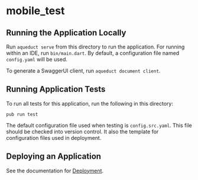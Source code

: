 # mobile_test

## Running the Application Locally

Run `aqueduct serve` from this directory to run the application. For running within an IDE, run `bin/main.dart`. By
default, a configuration file named `config.yaml` will be used.

To generate a SwaggerUI client, run `aqueduct document client`.

## Running Application Tests

To run all tests for this application, run the following in this directory:

```
pub run test
```

The default configuration file used when testing is `config.src.yaml`. This file should be checked into version control.
It also the template for configuration files used in deployment.

## Deploying an Application

See the documentation for [Deployment](https://aqueduct.io/docs/deploy/).